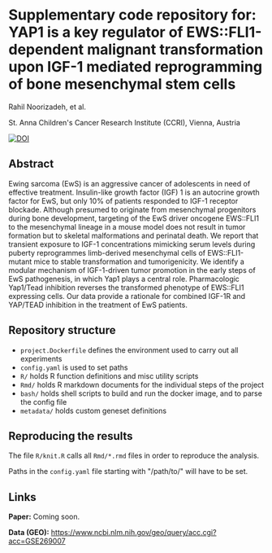 # Supplementary code repository for: YAP1 is a key regulator of EWS::FLI1-dependent malignant transformation upon IGF-1 mediated reprogramming of bone mesenchymal stem cells

Rahil Noorizadeh, et al.

St. Anna Children's Cancer Research Institute (CCRI), Vienna, Austria

[![DOI](https://zenodo.org/badge/DOI/10.5281/zenodo.14780468.svg)](https://doi.org/10.5281/zenodo.14780468)

## Abstract

Ewing sarcoma (EwS) is an aggressive cancer of adolescents in need of effective treatment. Insulin-like growth factor (IGF) 1 is an autocrine growth factor for EwS, but only 10% of patients responded to IGF-1 receptor blockade. Although presumed to originate from mesenchymal progenitors during bone development, targeting of the EwS driver oncogene EWS::FLI1  to the mesenchymal lineage in a mouse model does not result in tumor formation but to skeletal malformations and perinatal death. We report that transient exposure to IGF-1 concentrations mimicking serum levels during puberty reprogrammes limb-derived mesenchymal cells of EWS::FLI1-mutant mice to stable transformation and tumorigenicity. We identify a modular mechanism of IGF-1-driven tumor promotion in the early steps of EwS pathogenesis, in which Yap1 plays a central role. Pharmacologic Yap1/Tead inhibition reverses the transformed phenotype of EWS::FLI1 expressing cells. Our data provide a rationale for combined IGF-1R and YAP/TEAD inhibition in the treatment of EwS patients.

## Repository structure

* `project.Dockerfile` defines the environment used to carry out all experiments
* `config.yaml` is used to set paths 
* `R/` holds R function definitions and misc utility scripts
* `Rmd/` holds R markdown documents for the individual steps of the project
* `bash/` holds shell scripts to build and run the docker image, and to parse the config file
* `metadata/` holds custom geneset definitions

## Reproducing the results

The file `R/knit.R` calls all `Rmd/*.rmd` files in order to reproduce the analysis.

Paths in the `config.yaml` file starting with "/path/to/" will have to be set.

## Links

**Paper:** Coming soon.

**Data (GEO):** https://www.ncbi.nlm.nih.gov/geo/query/acc.cgi?acc=GSE269007

